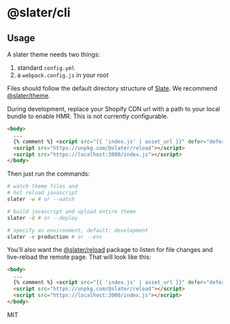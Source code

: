 # @slater/cli

## Usage
A slater theme needs two things:
1. standard `config.yml`
2. a `webpack.config.js` in your root

Files should follow the default directory structure of [Slate](https://github.com/Shopify/slate). We recommend [@slater/theme](https://github.com/the-couch/slater-theme).

During development, replace your Shopify CDN url with a path to your local bundle to enable HMR. This is not currently configurable.

```html
<body>
  ...
  {% comment %} <script src="{{ 'index.js' | asset_url }}" defer="defer"></script> {% endcomment %}
  <script src="https://unpkg.com/@slater/reload"></script>
  <script src="https://localhost:3000/index.js"></script>
</body>
```

Then just run the commands:

```bash
# watch theme files and
# hot reload javascript
slater -w # or --watch

# build javascript and upload entire theme
slater -d # or --deploy

# specify an environment, default: development
slater -e production # or --env
```

You'll also want the [@slater/reload](https://github.com/the-couch/slater-reload) package to listen for file changes and live-reload the remote page. That will look like this:

```html
<body>
  ...
  {% comment %} <script src="{{ 'index.js' | asset_url }}" defer="defer"></script> {% endcomment %}
  <script src="https://unpkg.com/@slater/reload"></script>
  <script src="https://localhost:3000/index.js"></script>
</body>
```

MIT
